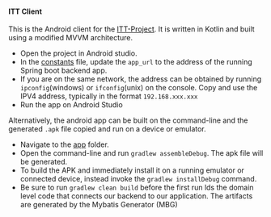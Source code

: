 #### ITT Client
This is the Android client for the [ITT-Project](https://github.com/users/Nyariki/projects/2). It is written in Kotlin and built using a modified MVVM architecture.

- Open the project in Android studio.
- In the [constants](app/src/main/res/values/constants.xml) file, update the ```app_url``` to the address of the running Spring boot backend app.  
- If you are on the same network, the address can be obtained by running ```ipconfig```(windows) or ```ifconfig```(unix) on the console. Copy and use the IPV4 address, typically in the format ```192.168.xxx.xxx```  
- Run the app on Android Studio

Alternatively, the android app can be built on the command-line and the generated ```.apk``` file copied and run on a device or emulator. 
- Navigate to the [app](app) folder.
- Open the command-line and run ```gradlew assembleDebug```. The apk file will be generated.
- To build the APK and immediately install it on a running emulator or connected device, instead invoke the ```gradlew installDebug``` command.
- Be sure to run  ```gradlew clean build``` before the first run
lds the domain level code that connects our backend to our application. The artifacts are generated by the Mybatis Generator (MBG)
